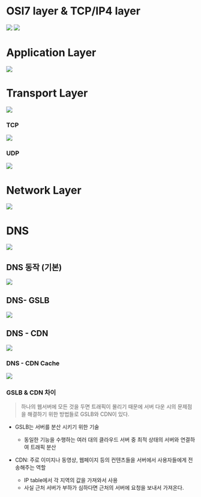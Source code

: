 # OSI7 layer & TCP/IP4 layer

<img src="../images/psy/osi7-layer.PNG">
<img src="../images/psy/osi7-layer2.PNG">

# Application Layer

<img src="../images/psy/application-layer.PNG">

# Transport Layer

<img src="../images/psy/transport-layer.PNG">

### TCP

<img src="../images/psy/TCP.PNG">

### UDP

<img src="../images/psy/UDP.PNG">

# Network Layer

<img src="../images/psy/network.PNG">

# DNS

<img src="../images/psy/DNS-basic.PNG">

## DNS 동작 (기본)

<img src="../images/psy/DNS-Active.PNG">

## DNS- GSLB

<img src="../images/psy/DNS-GSLB.PNG">

## DNS - CDN

<img src="../images/psy/CDN.PNG">

### DNS - CDN Cache

<img src="../images/psy/CDN-CACHE.PNG">

### GSLB & CDN 차이

> 하나의 웹서버에 모든 것을 두면 트래픽이 몰리기 때문에 서버 다운 시의 문제점을 해결하기 위한 방법들로 GSLB와 CDN이 있다.

- GSLB는 서버를 분산 시키기 위한 기술

  - 동일한 기능을 수행하는 여러 대의 클라우드 서버 중 최적 상태의 서버와 연결하여 트래픽 분산

- CDN: 주로 이미지나 동영상, 웹페이지 등의 컨텐츠들을 서버에서 사용자들에게 전송해주는 역할
  - IP table에서 각 지역의 값을 가져와서 사용
  - 사실 근처 서버가 부하가 심하다면 근처의 서버에 요청을 보내서 가져온다.
